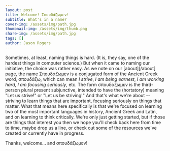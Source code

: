 ```yaml
---
layout: post
title: Welcome! Σπουδάζωμεν!
subtitle: What's in a name?
cover-img: /assets/img/path.jpg
thumbnail-img: /assets/img/thumb.png
share-img: /assets/img/path.jpg
tags: []
author: Jason Rogers
---
```


Sometimes, at least, naming things is hard. (It is, they say, one of the hardest things in computer science.) But when it came to naming our initiative, the choice was rather easy. As we note on our [about][/about] page, the name Σπουδάζωμεν is a conjugated form of the Ancient Greek word, σπουδάζω, which can mean _I strive_, _I am being earnest_, _I am working hard_, _I am focusing seriously_, etc. The form <span class="greek-text">σπουδάζωμεν</span> is the third-person plural present subjunctive, intended to have the (hortatory) meaning "Let us strive!" or "Let us be striving!" And that's what we're about -- striving to learn things that are important, focusing seriously on things that matter. What that means here specifically is that we're focused on learning two of the most important languages in history, Ancient Greek and Latin, and on learning to think critically. We're only just getting started, but if those are things that interest you then we hope you'll check back here from time to time, maybe drop us a line, or check out some of the resources we've created or currently have in progress.

Thanks, welcome... and σπουδάζωμεν!